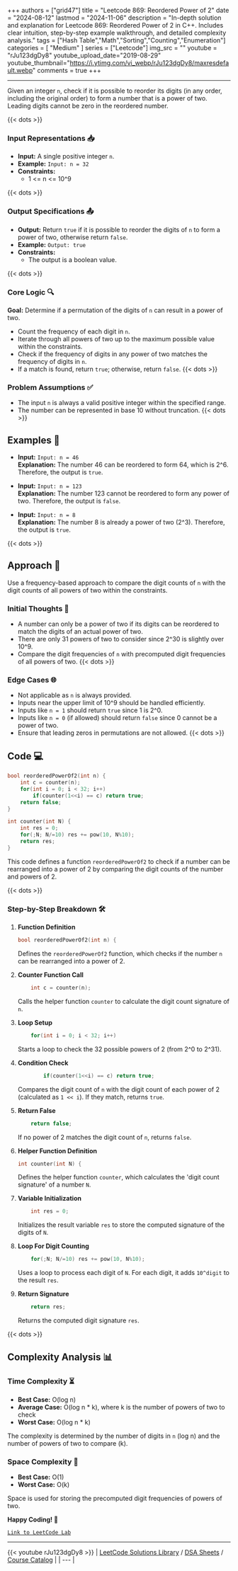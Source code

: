 
+++
authors = ["grid47"]
title = "Leetcode 869: Reordered Power of 2"
date = "2024-08-12"
lastmod = "2024-11-06"
description = "In-depth solution and explanation for Leetcode 869: Reordered Power of 2 in C++. Includes clear intuition, step-by-step example walkthrough, and detailed complexity analysis."
tags = ["Hash Table","Math","Sorting","Counting","Enumeration"]
categories = [
    "Medium"
]
series = ["Leetcode"]
img_src = ""
youtube = "rJu123dgDy8"
youtube_upload_date="2019-08-29"
youtube_thumbnail="https://i.ytimg.com/vi_webp/rJu123dgDy8/maxresdefault.webp"
comments = true
+++



---
Given an integer `n`, check if it is possible to reorder its digits (in any order, including the original order) to form a number that is a power of two. Leading digits cannot be zero in the reordered number.
<!--more-->
{{< dots >}}
### Input Representations 📥
- **Input:** A single positive integer `n`.
- **Example:** `Input: n = 32`
- **Constraints:**
	- 1 <= n <= 10^9

{{< dots >}}
### Output Specifications 📤
- **Output:** Return `true` if it is possible to reorder the digits of `n` to form a power of two, otherwise return `false`.
- **Example:** `Output: true`
- **Constraints:**
	- The output is a boolean value.

{{< dots >}}
### Core Logic 🔍
**Goal:** Determine if a permutation of the digits of `n` can result in a power of two.

- Count the frequency of each digit in `n`.
- Iterate through all powers of two up to the maximum possible value within the constraints.
- Check if the frequency of digits in any power of two matches the frequency of digits in `n`.
- If a match is found, return `true`; otherwise, return `false`.
{{< dots >}}
### Problem Assumptions ✅
- The input `n` is always a valid positive integer within the specified range.
- The number can be represented in base 10 without truncation.
{{< dots >}}
## Examples 🧩
- **Input:** `Input: n = 46`  \
  **Explanation:** The number 46 can be reordered to form 64, which is 2^6. Therefore, the output is `true`.

- **Input:** `Input: n = 123`  \
  **Explanation:** The number 123 cannot be reordered to form any power of two. Therefore, the output is `false`.

- **Input:** `Input: n = 8`  \
  **Explanation:** The number 8 is already a power of two (2^3). Therefore, the output is `true`.

{{< dots >}}
## Approach 🚀
Use a frequency-based approach to compare the digit counts of `n` with the digit counts of all powers of two within the constraints.

### Initial Thoughts 💭
- A number can only be a power of two if its digits can be reordered to match the digits of an actual power of two.
- There are only 31 powers of two to consider since 2^30 is slightly over 10^9.
- Compare the digit frequencies of `n` with precomputed digit frequencies of all powers of two.
{{< dots >}}
### Edge Cases 🌐
- Not applicable as `n` is always provided.
- Inputs near the upper limit of 10^9 should be handled efficiently.
- Inputs like `n = 1` should return `true` since 1 is 2^0.
- Inputs like `n = 0` (if allowed) should return `false` since 0 cannot be a power of two.
- Ensure that leading zeros in permutations are not allowed.
{{< dots >}}
## Code 💻
```cpp
bool reorderedPowerOf2(int n) {
    int c = counter(n);
    for(int i = 0; i < 32; i++)
        if(counter(1<<i) == c) return true;
    return false;
}

int counter(int N) {
    int res = 0;
    for(;N; N/=10) res += pow(10, N%10);
    return res;
}
```

This code defines a function `reorderedPowerOf2` to check if a number can be rearranged into a power of 2 by comparing the digit counts of the number and powers of 2.

{{< dots >}}
### Step-by-Step Breakdown 🛠️
1. **Function Definition**
	```cpp
	bool reorderedPowerOf2(int n) {
	```
	Defines the `reorderedPowerOf2` function, which checks if the number `n` can be rearranged into a power of 2.

2. **Counter Function Call**
	```cpp
	    int c = counter(n);
	```
	Calls the helper function `counter` to calculate the digit count signature of `n`.

3. **Loop Setup**
	```cpp
	    for(int i = 0; i < 32; i++)
	```
	Starts a loop to check the 32 possible powers of 2 (from 2^0 to 2^31).

4. **Condition Check**
	```cpp
	        if(counter(1<<i) == c) return true;
	```
	Compares the digit count of `n` with the digit count of each power of 2 (calculated as `1 << i`). If they match, returns `true`.

5. **Return False**
	```cpp
	    return false;
	```
	If no power of 2 matches the digit count of `n`, returns `false`.

6. **Helper Function Definition**
	```cpp
	int counter(int N) {
	```
	Defines the helper function `counter`, which calculates the 'digit count signature' of a number `N`.

7. **Variable Initialization**
	```cpp
	    int res = 0;
	```
	Initializes the result variable `res` to store the computed signature of the digits of `N`.

8. **Loop For Digit Counting**
	```cpp
	    for(;N; N/=10) res += pow(10, N%10);
	```
	Uses a loop to process each digit of `N`. For each digit, it adds `10^digit` to the result `res`.

9. **Return Signature**
	```cpp
	    return res;
	```
	Returns the computed digit signature `res`.

{{< dots >}}
## Complexity Analysis 📊
### Time Complexity ⏳
- **Best Case:** O(log n)
- **Average Case:** O(log n * k), where k is the number of powers of two to check
- **Worst Case:** O(log n * k)

The complexity is determined by the number of digits in `n` (log n) and the number of powers of two to compare (k).

### Space Complexity 💾
- **Best Case:** O(1)
- **Worst Case:** O(k)

Space is used for storing the precomputed digit frequencies of powers of two.

**Happy Coding! 🎉**


[`Link to LeetCode Lab`](https://leetcode.com/problems/reordered-power-of-2/description/)

---
{{< youtube rJu123dgDy8 >}}
| [LeetCode Solutions Library](https://grid47.xyz/leetcode/) / [DSA Sheets](https://grid47.xyz/sheets/) / [Course Catalog](https://grid47.xyz/courses/) |
| --- |

